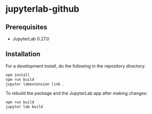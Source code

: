 # jupyterlab-github

## Prerequisites

* JupyterLab 0.27.0

## Installation

For a development install, do the following in the repository directory:

```bash
npm install
npm run build
jupyter labextension link .
```

To rebuild the package and the JupyterLab app after making changes:

```bash
npm run build
jupyter lab build
```
